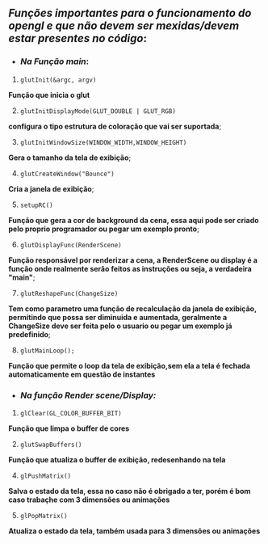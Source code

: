 ##  _Funções importantes  para o funcionamento do opengl e que não devem ser mexidas/devem estar presentes no código_:

* ### _Na Função main_:


1. ```glutInit(&argc, argv)```

__Função que inicia o glut__


2. ```glutInitDisplayMode(GLUT_DOUBLE | GLUT_RGB)```

 __configura o tipo estrutura de coloração que vai ser suportada__;


3. ```glutInitWindowSize(WINDOW_WIDTH,WINDOW_HEIGHT)```

 __Gera o tamanho da tela de exibição__;
 
4. ```glutCreateWindow("Bounce")```

__Cria a janela de exibição__;


5. ```setupRC()```

__Função que gera a cor de background da cena, essa aqui pode ser criado pelo proprio programador ou pegar um exemplo pronto__;

6. ```glutDisplayFunc(RenderScene)```

__Função responsável por renderizar a cena, a RenderScene ou display é a função onde realmente serão feitos as instruções ou seja, a verdadeira "main"__;

7. ```glutReshapeFunc(ChangeSize)```

__Tem como parametro uma função de recalculação da janela de exibição, permitindo que possa ser diminuida e aumentada, geralmente a ChangeSize deve ser feita pelo o usuario ou pegar um exemplo já predefinido__;

8. ```glutMainLoop();```

__Função que permite o loop da tela de exibição,sem ela a tela é fechada automaticamente em questão de instantes__

* ### _Na função Render scene/Display:_

1. ```glClear(GL_COLOR_BUFFER_BIT)```

__Função que limpa o buffer de cores__

2. ```glutSwapBuffers()```

__Função que atualiza o buffer de exibição, redesenhando na tela__

4. ```glPushMatrix()```

__Salva o estado da tela, essa no caso não é obrigado a ter, porém é bom caso trabaçhe com 3 dimensões ou animações__

5. ```glPopMatrix()```

__Atualiza o estado da tela, também usada para 3 dimensões ou animações__

